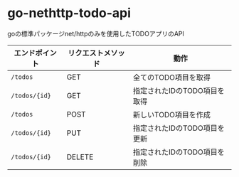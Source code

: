 # go-nethttp-todo-api
goの標準パッケージnet/httpのみを使用したTODOアプリのAPI

| エンドポイント | リクエストメソッド | 動作 |
|--------------|----------------|-----------------------|
| `/todos`     | GET            | 全てのTODO項目を取得 |
| `/todos/{id}`| GET            | 指定されたIDのTODO項目を取得 |
| `/todos`     | POST           | 新しいTODO項目を作成 |
| `/todos/{id}`| PUT            | 指定されたIDのTODO項目を更新 |
| `/todos/{id}`| DELETE         | 指定されたIDのTODO項目を削除 |
